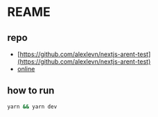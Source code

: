 # REAME

## repo

- [https://github.com/alexlevn/nextjs-arent-test](https://github.com/alexlevn/nextjs-arent-test)
- [online](https://alexle-arent-test.vercel.app/)

## how to run

```bash
yarn && yarn dev
```
